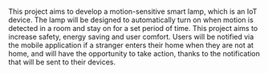 This project aims to develop a motion-sensitive smart lamp, which is an IoT device.
 The lamp will be designed to automatically turn on when motion is detected in a room and stay on for a set period of time. 
 This project aims to increase safety, energy saving and user comfort. 
 Users will be notified via the mobile application if a stranger enters their home when they are not at home, 
 and will have the opportunity to take action, thanks to the notification that will be sent to their devices.